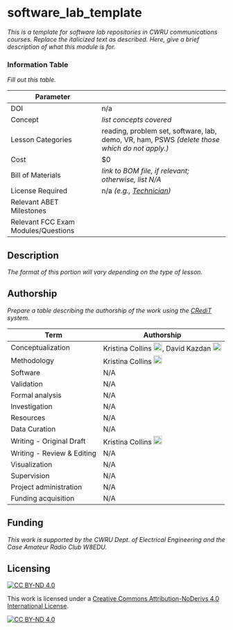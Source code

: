 # software_lab_template
_This is a template for software lab repositories in CWRU communications courses. Replace the italicized text as described. Here, give a brief description of what this module is for._

### Information Table
_Fill out this table._

| Parameter | |
| -------- | ------- |
| DOI  | n/a    |
| Concept | _list concepts covered_|
| Lesson Categories | reading, problem set, software, lab, demo, VR, ham, PSWS _(delete those which do not apply.)_|
| Cost    | $0    |
| Bill of Materials    | _link to BOM file, if relevant; otherwise, list N/A_    |
| License Required    | n/a _(e.g., [Technician](https://www.fcc.gov/wireless/bureau-divisions/mobility-division/amateur-radio-service))_ |
| Relevant ABET Milestones    |  |
| Relevant FCC Exam Modules/Questions    |  |

## Description
_The format of this portion will vary depending on the type of lesson._

## Authorship
_Prepare a table describing the authorship of the work using the [CRediT](https://www.elsevier.com/researcher/author/policies-and-guidelines/credit-author-statement) system._

| Term                       | Authorship |
|----------------------------|------------|
| Conceptualization          |  Kristina Collins <a href="https://orcid.org/0000-0002-3816-1948"><img width="20px" src="https://orcid.org/assets/vectors/orcid.logo.icon.svg" alt=""/></a>,  David Kazdan <a href="https://orcid.org/0000-0003-2663-8179"><img width="20px" src="https://orcid.org/assets/vectors/orcid.logo.icon.svg" alt=""/>|
| Methodology                |  Kristina Collins <a href="https://orcid.org/0000-0002-3816-1948"><img width="20px" src="https://orcid.org/assets/vectors/orcid.logo.icon.svg" alt=""/></a>          |
| Software                   | N/A           |
| Validation                 | N/A        |
| Formal analysis            | N/A        |
| Investigation              | N/A        |
| Resources                  | N/A        |
| Data Curation              | N/A        |
| Writing - Original Draft   | Kristina Collins <a href="https://orcid.org/0000-0002-3816-1948"><img width="20px" src="https://orcid.org/assets/vectors/orcid.logo.icon.svg" alt=""/></a>       |
| Writing - Review & Editing | N/A         |
| Visualization              | N/A          |
| Supervision                | N/A        |
| Project administration     | N/A        |
| Funding acquisition        | N/A         |

## Funding
_This work is supported by the CWRU Dept. of Electrical Engineering and the Case Amateur Radio Club W8EDU._

## Licensing
[![CC BY-ND 4.0][cc-by-nd-shield]][cc-by-nd]

This work is licensed under a
[Creative Commons Attribution-NoDerivs 4.0 International License][cc-by-nd].

[![CC BY-ND 4.0][cc-by-nd-image]][cc-by-nd]

[cc-by-nd]: https://creativecommons.org/licenses/by-nd/4.0/
[cc-by-nd-image]: https://licensebuttons.net/l/by-nd/4.0/88x31.png
[cc-by-nd-shield]: https://img.shields.io/badge/License-CC%20BY--ND%204.0-lightgrey.svg

